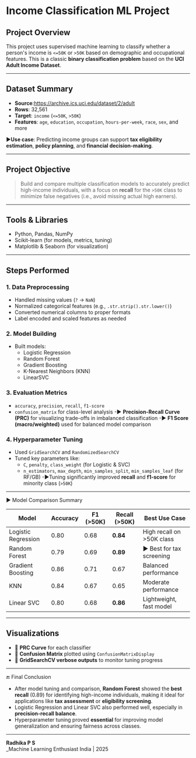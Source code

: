 # Income Classification ML Project

## Project Overview

This project uses supervised machine learning to classify whether a person's income is `<=50K` or `>50K` based on demographic and occupational features. This is a classic **binary classification problem** based on the **UCI Adult Income Dataset**.

---

## Dataset Summary

- **Source**:https://archive.ics.uci.edu/dataset/2/adult
- **Rows**: 32,561
- **Target**: `income` (`<=50K`, `>50K`)
- **Features**: `age`, `education`, `occupation`, `hours-per-week`, `race`, `sex`, and more

▶**Use case**: Predicting income groups can support **tax eligibility estimation**, **policy planning**, and **financial decision-making**.

---

## Project Objective

> Build and compare multiple classification models to accurately predict high-income individuals, with a focus on **recall** for the `>50K` class to minimize false negatives (i.e., avoid missing actual high earners).

---

## Tools & Libraries

- Python, Pandas, NumPy
- Scikit-learn (for models, metrics, tuning)
- Matplotlib & Seaborn (for visualization)

---

## Steps Performed

### 1. **Data Preprocessing**
- Handled missing values (`?` → `NaN`)
- Normalized categorical features (e.g., `.str.strip().str.lower()`)
- Converted numerical columns to proper formats
- Label encoded and scaled features as needed

### 2. **Model Building**
- Built models:
  - Logistic Regression
  - Random Forest
  - Gradient Boosting
  - K-Nearest Neighbors (KNN)
  - LinearSVC

### 3. **Evaluation Metrics**
- `accuracy`, `precision`, `recall`, `f1-score`
- `confusion_matrix` for class-level analysis
-▶ **Precision-Recall Curve (PRC)** for visualizing trade-offs in imbalanced classification
-▶ **F1 Score (macro/weighted)** used for balanced model comparison

### 4. **Hyperparameter Tuning**
- Used `GridSearchCV` and `RandomizedSearchCV`
- Tuned key parameters like:
  - `C`, `penalty`, `class_weight` (for Logistic & SVC)
  - `n_estimators`, `max_depth`, `min_samples_split`, `min_samples_leaf` (for RF/GB)
-▶Tuning significantly improved **recall** and **f1-score** for minority class (`>50K`)

---

▶ Model Comparison Summary

| Model               | Accuracy | F1 (>50K) | Recall (>50K) | Best Use Case               |
|--------------------|----------|-----------|----------------|-----------------------------|
| Logistic Regression| 0.80     | 0.68      | **0.84**       | High recall on >50K class   |
| Random Forest       | 0.79     | 0.69      | **0.89**       | ▶ Best for tax screening    |
| Gradient Boosting   | 0.86     | 0.71      | 0.67           | Balanced performance        |
| KNN                 | 0.84     | 0.67      | 0.65           | Moderate performance        |
| Linear SVC          | 0.80     | 0.68      | **0.86**       | Lightweight, fast model     |

---

## Visualizations

- 📌 **PRC Curve** for each classifier  
- 📌 **Confusion Matrix** plotted using `ConfusionMatrixDisplay`  
- 📌 **GridSearchCV verbose outputs** to monitor tuning progress

---

🔚 Final Conclusion

- After model tuning and comparison, **Random Forest** showed the **best recall** (0.89) for identifying high-income individuals, making it ideal for applications like **tax assessment** or **eligibility screening**.
- Logistic Regression and Linear SVC also performed well, especially in **precision-recall balance**.
- Hyperparameter tuning proved **essential** for improving model generalization and ensuring fairness across classes.

---


**Radhika P S**  
_Machine Learning Enthusiast
India | 2025  
